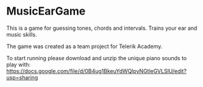 MusicEarGame
============

This is a game for guessing tones, chords and intervals. Trains your ear and music skills. 

The game was created as a team project for Telerik Academy. 

To start running please download and unzip the unique piano sounds to play with:
https://docs.google.com/file/d/0B4ug1BkeuYdWQlpyNGtleGVLSlU/edit?usp=sharing
